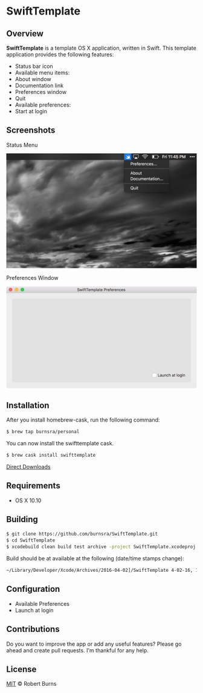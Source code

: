 # SwiftTemplate

## Overview

**SwiftTemplate** is a template OS X application, written in Swift. This template application provides the following features:

- Status bar icon
- Available menu items:
 - About window
 - Documentation link
 - Preferences window
 - Quit
- Available preferences:
 - Start at login

## Screenshots

Status Menu

<img style="max-width:100%;" src="https://github.com/burnsra/SwiftTemplate/blob/master/assets/status_menu.png" />

Preferences Window

<img style="max-width:100%;" src="https://github.com/burnsra/SwiftTemplate/blob/master/assets/preferences_window.png" />

## Installation

After you install homebrew-cask, run the following command:

```sh
$ brew tap burnsra/personal
```

You can now install the swifttemplate cask.

```sh
$ brew cask install swifttemplate
```

[Direct Downloads](https://github.com/burnsra/SwiftTemplate/releases)

## Requirements

- OS X 10.10

## Building

```sh
$ git clone https://github.com/burnsra/SwiftTemplate.git
$ cd SwiftTemplate
$ xcodebuild clean build test archive -project SwiftTemplate.xcodeproj -scheme SwiftTemplate
```

Build should be at available at the following (date/time stamps change):

```sh
~/Library/Developer/Xcode/Archives/2016-04-02]/SwiftTemplate 4-02-16, 10.15 AM.xcarchive/Products
```

## Configuration

- Available Preferences
 - Launch at login

## Contributions

Do you want to improve the app or add any useful features? Please go ahead and create pull requests. I'm thankful for any help.

## License

[MIT](https://github.com/burnsra/swifttemplate/blob/master/LICENSE) © Robert Burns
